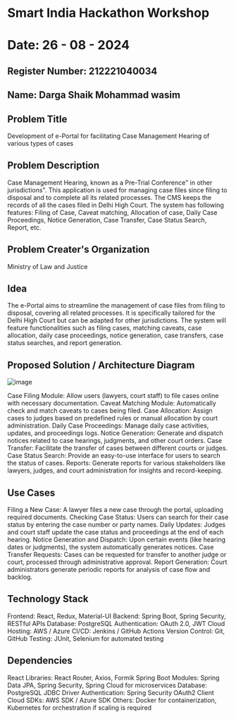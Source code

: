 # Smart India Hackathon Workshop
# Date: 26 - 08 - 2024
## Register Number: 212221040034
## Name: Darga Shaik Mohammad wasim
## Problem Title
Development of e-Portal for facilitating Case Management Hearing of various types of cases
## Problem Description
Case Management Hearing, known as a Pre-Trial Conference" in other jurisdictions". This application is used for managing case files since filing to disposal and to complete all its related processes. The CMS keeps the records of all the cases filed in Delhi High Court. The system has following features: Filing of Case, Caveat matching, Allocation of case, Daily Case Proceedings, Notice Generation, Case Transfer, Case Status Search, Report, etc.
## Problem Creater's Organization
Ministry of Law and Justice

## Idea
The e-Portal aims to streamline the management of case files from filing to disposal, covering all related processes. It is specifically tailored for the Delhi High Court but can be adapted for other jurisdictions. The system will feature functionalities such as filing cases, matching caveats, case allocation, daily case proceedings, notice generation, case transfers, case status searches, and report generation.

## Proposed Solution / Architecture Diagram
![image](https://github.com/user-attachments/assets/2094de80-9ee7-4ade-865f-09479e106fe7)

Case Filing Module: Allow users (lawyers, court staff) to file cases online with necessary documentation.
Caveat Matching Module: Automatically check and match caveats to cases being filed.
Case Allocation: Assign cases to judges based on predefined rules or manual allocation by court administration.
Daily Case Proceedings: Manage daily case activities, updates, and proceedings logs.
Notice Generation: Generate and dispatch notices related to case hearings, judgments, and other court orders.
Case Transfer: Facilitate the transfer of cases between different courts or judges.
Case Status Search: Provide an easy-to-use interface for users to search the status of cases.
Reports: Generate reports for various stakeholders like lawyers, judges, and court administration for insights and record-keeping.



## Use Cases
Filing a New Case: A lawyer files a new case through the portal, uploading required documents.
Checking Case Status: Users can search for their case status by entering the case number or party names.
Daily Updates: Judges and court staff update the case status and proceedings at the end of each hearing.
Notice Generation and Dispatch: Upon certain events (like hearing dates or judgments), the system automatically generates notices.
Case Transfer Requests: Cases can be requested for transfer to another judge or court, processed through administrative approval.
Report Generation: Court administrators generate periodic reports for analysis of case flow and backlog.

## Technology Stack
Frontend: React, Redux, Material-UI
Backend: Spring Boot, Spring Security, RESTful APIs
Database: PostgreSQL
Authentication: OAuth 2.0, JWT
Cloud Hosting: AWS / Azure
CI/CD: Jenkins / GitHub Actions
Version Control: Git, GitHub
Testing: JUnit, Selenium for automated testing


## Dependencies
React Libraries: React Router, Axios, Formik
Spring Boot Modules: Spring Data JPA, Spring Security, Spring Cloud for microservices
Database: PostgreSQL JDBC Driver
Authentication: Spring Security OAuth2 Client
Cloud SDKs: AWS SDK / Azure SDK
Others: Docker for containerization, Kubernetes for orchestration if scaling is required

